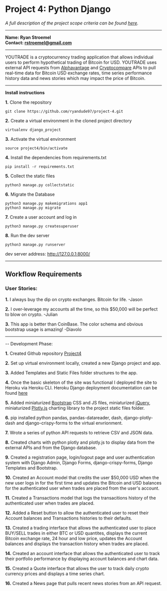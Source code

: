 # Project 4: Python Django

*A full description of the project scope criteria can be found [here](https://sites.google.com/view/reference-page/project-4).*

---
**Name:  Ryan Stroemel**  
**Contact: rstroemel@gmail.com**  

---
 

YOUTRADE is a cryptocurrency trading application that allows individual users to perform hypothetical trading of Bitcoin for USD. YOUTRADE uses external API requests from [Alphavantage](https://www.alphavantage.co/documentation/) and [Cryptocompare](https://min-api.cryptocompare.com/documentation) APIs to pull real-time data for Bitcoin USD exchange rates, time series performance history data and news stories which may impact the price of Bitcoin. 

---

**Install instructions**

**1.**  Clone the repository
```
git clone https://github.com/ryandude97/project-4.git
```
**2.** Create a virtual environment in the cloned project directory
```
virtualenv django_project
```
**3.**  Activate the virtual environment
```
source project4/bin/activate 
```
**4.**  Install the dependencies from requirements.txt
```
pip install -r requirements.txt
```
**5.**  Collect the static files
```
python3 manage.py collectstatic
```
**6.**  Migrate the Database
```
python3 manage.py makemigrations app1
python3 manage.py migrate
```
**7.** Create a user account and log in
```
python3 manage.py createsuperuser
```
**8.** Run the dev server
```
python3 manage.py runserver
```
dev server address:  http://127.0.0.1:8000/

---

## Workflow Requirements

### User Stories:

**1.** 
I always buy the dip on crypto exchanges. Bitcoin for life. 
-Jason

**2.** 
I over-leverage my accounts all the time, so this $50,000 will be perfect to blow on crypto. 
-Julian

**3.** 
This app is better than CoinBase. The color schema and obvious bootstrap usage is amazing!
-Diavolo 

---

-- Development Phase:

**1.** Created Github repository [Project4](https://github.com/ryandude97/project-4)

**2.** Set up virtual environment locally, created a new Django project and app.

**3.** Added Templates and Static Files folder structures to the app.

**4.** Once the basic skeleton of the site was functional I deployed the site to Heroku via Heroku CLI. Heroku Django deployment documentation can be found [here](https://devcenter.heroku.com/categories/python-support)


**5.** Added miniaturized [Bootstrap](https://getbootstrap.com/docs/4.4/getting-started/download/) CSS and JS files, miniaturized [jQuery](https://jquery.com/download/), miniaturized [Plotly.js](https://plot.ly/javascript/getting-started/) charting library to the project static files folder.

**6.** pip installed python pandas, pandas-datareader, dash, django-plotly-dash and django-crispy-forms to the virtual envrionment.

**7.** Wrote a series of python API requests to retrieve CSV and JSON data.

**8.** Created charts with python plotly and plotly.js to display data from the external APIs and from the Django database.

**9.** Created a registration page, login/logout page and user authentication system with Django Admin, Django Forms, django-crispy-forms, Django Templates and Bootstrap.

**10.** Created an Account model that credits the user $50,000 USD when the new user logs in for the first time and updates the Bitcoin and USD balances for the authenticated user when trades are placed from the user's account.

**11.** Created a Transactions model that logs the transacitions history of the authenticated user when trades are placed.  

**12.** Added a Reset button to allow the authenticated user to reset their Account balances and Transactions histories to their defaults.

**13.** Created a trading interface that allows the authenticated user to place BUY/SELL trades in either BTC or USD quantites, displays the current Bitcoin exchange rate, 24 hour and low price, updates the Account balances and displays the transaction history when trades are placed.

**14.** Created an account interface that allows the authenticated user to track their portfolio performance by displaying account balances and chart data.

**15.** Created a Quote interface that allows the user to track daily crypto currency prices and displays a time series chart.

**16.** Created a News page that pulls recent news stories from an API request.

